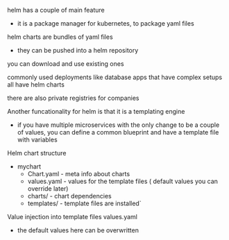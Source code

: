  helm has a couple of main feature
- it is a package manager for kubernetes, to package yaml files


helm charts are bundles of yaml files
- they can be pushed into a helm repository

you can download and use existing ones

commonly used deployments like database apps that have complex setups all have helm charts

there are also private registries for companies


Another funcationality for helm is that it is a templating engine
- if  you have multiple microservices with the only change to be a couple of values, you can define a common blueprint and have a template file with variables 


Helm chart structure

- mychart
	- Chart.yaml - meta info about charts
	- values.yaml  - values for the template files ( default values you can override later)
	- charts/ - chart dependencies 
	- templates/ - template files are installed`


Value injection into template files
values.yaml
- the default values here can be overwritten
